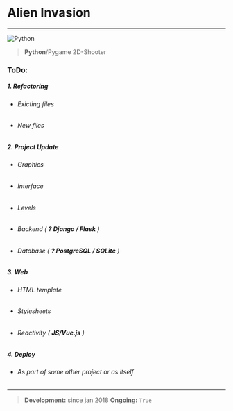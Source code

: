 # Alien Invasion
___
![Python](https://raw.githubusercontent.com/katobasiro/littleblog/master/static/images/contacts/prs_pyt.png "Python")
>**Python**/Pygame  2D-Shooter

### ToDo:
##### 1. Refactoring
* ###### Exicting files
* ###### New files
##### 2. Project Update
* ###### Graphics
* ###### Interface
* ###### Levels
* ###### Backend ( **? _Django / Flask_** )
* ###### Database ( **? _PostgreSQL / SQLite_** )
##### 3. Web
* ###### HTML template
* ###### Stylesheets
* ###### Reactivity ( **_JS/Vue.js_** )
##### 4. Deploy
* ###### As part of some other project or as itself

___

>**Development:** since jan 2018
>**Ongoing:** ```True```
